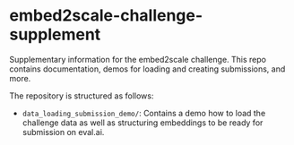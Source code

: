 # embed2scale-challenge-supplement
Supplementary information for the embed2scale challenge. This repo contains documentation, demos for loading and creating submissions, and more.

The repository is structured as follows:
- `data_loading_submission_demo/`: Contains a demo how to load the challenge data as well as structuring embeddings to be ready for submission on eval.ai.
